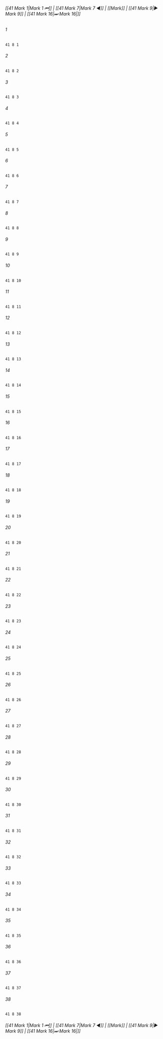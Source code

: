 
###### [[41 Mark 1|Mark 1 ⏮]] | [[41 Mark 7|Mark 7 ◀]] | [[Mark]] | [[41 Mark 9|▶ Mark 9]] | [[41 Mark 16|⏭ Mark 16|]]

###### 1
``` verse
41 8 1 
```
###### 2
``` verse
41 8 2 
```
###### 3
``` verse
41 8 3 
```
###### 4
``` verse
41 8 4 
```
###### 5
``` verse
41 8 5 
```
###### 6
``` verse
41 8 6 
```
###### 7
``` verse
41 8 7 
```
###### 8
``` verse
41 8 8 
```
###### 9
``` verse
41 8 9 
```
###### 10
``` verse
41 8 10 
```
###### 11
``` verse
41 8 11 
```
###### 12
``` verse
41 8 12 
```
###### 13
``` verse
41 8 13 
```
###### 14
``` verse
41 8 14 
```
###### 15
``` verse
41 8 15 
```
###### 16
``` verse
41 8 16 
```
###### 17
``` verse
41 8 17 
```
###### 18
``` verse
41 8 18 
```
###### 19
``` verse
41 8 19 
```
###### 20
``` verse
41 8 20 
```
###### 21
``` verse
41 8 21 
```
###### 22
``` verse
41 8 22 
```
###### 23
``` verse
41 8 23 
```
###### 24
``` verse
41 8 24 
```
###### 25
``` verse
41 8 25 
```
###### 26
``` verse
41 8 26 
```
###### 27
``` verse
41 8 27 
```
###### 28
``` verse
41 8 28 
```
###### 29
``` verse
41 8 29 
```
###### 30
``` verse
41 8 30 
```
###### 31
``` verse
41 8 31 
```
###### 32
``` verse
41 8 32 
```
###### 33
``` verse
41 8 33 
```
###### 34
``` verse
41 8 34 
```
###### 35
``` verse
41 8 35 
```
###### 36
``` verse
41 8 36 
```
###### 37
``` verse
41 8 37 
```
###### 38
``` verse
41 8 38 
```

###### [[41 Mark 1|Mark 1 ⏮]] | [[41 Mark 7|Mark 7 ◀]] | [[Mark]] | [[41 Mark 9|▶ Mark 9]] | [[41 Mark 16|⏭ Mark 16|]]

